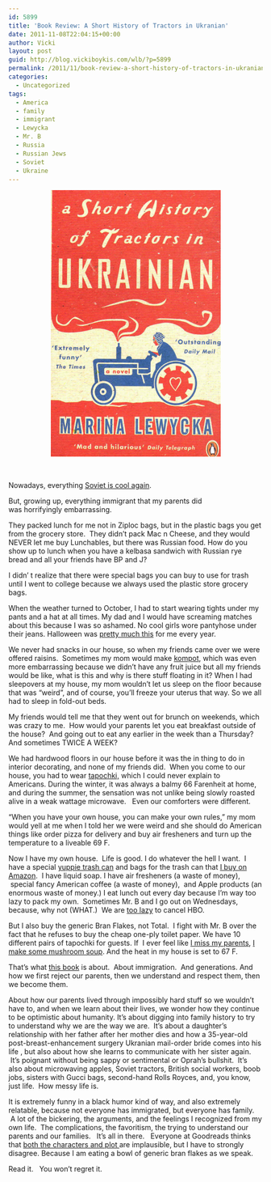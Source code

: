 ```yaml
---
id: 5899
title: 'Book Review: A Short History of Tractors in Ukranian'
date: 2011-11-08T22:04:15+00:00
author: Vicki
layout: post
guid: http://blog.vickiboykis.com/wlb/?p=5899
permalink: /2011/11/book-review-a-short-history-of-tractors-in-ukranian/
categories:
  - Uncategorized
tags:
  - America
  - family
  - immigrant
  - Lewycka
  - Mr. B
  - Russia
  - Russian Jews
  - Soviet
  - Ukraine
---
```

<p style="text-align: center;">
  <a href="https://raw.githubusercontent.com/veekaybee/wlb/gh-pages/assets/images/2011/11/History-of-Tractors-Cover.jpg"><img class="aligncenter size-full wp-image-5902" title="History-of-Tractors-Cover" src="https://raw.githubusercontent.com/veekaybee/wlb/gh-pages/assets/images/2011/11/History-of-Tractors-Cover.jpg" alt="" width="337" height="527" /></a>
</p>

&nbsp;

Nowadays, everything <a href="http://blog.vickiboykis.com/wlb/2010/03/11/environmentalism-has-its-roots-in-millions-of-violently-angry-soviet-women/" target="_blank">Soviet is cool again</a>.

But, growing up, everything immigrant that my parents did was horrifyingly embarrassing.

They packed lunch for me not in Ziploc bags, but in the plastic bags you get from the grocery store.  They didn&#8217;t pack Mac n Cheese, and they would NEVER let me buy Lunchables, but there was Russian food. How do you show up to lunch when you have a kelbasa sandwich with Russian rye bread and all your friends have BP and J?

I didn&#8217; t realize that there were special bags you can buy to use for trash until I went to college because we always used the plastic store grocery bags.

When the weather turned to October, I had to start wearing tights under my pants and a hat at all times. My dad and I would have screaming matches about this because I was so ashamed. No cool girls wore pantyhose under their jeans. Halloween was <a href="http://www.classychaos.com/links-topmenu-20/905-which-child-was-raised-by-a-mother-from-eastern-europe" target="_blank">pretty much this</a> for me every year.

We never had snacks in our house, so when my friends came over we were offered raisins.  Sometimes my mom would make <a href="http://www.grouprecipes.com/76179/russian-compote.html" target="_blank">kompot</a>, which was even more embarrassing because we didn&#8217;t have any fruit juice but all my friends would be like, what is this and why is there stuff floating in it? When I had sleepovers at my house, my mom wouldn&#8217;t let us sleep on the floor because that was &#8220;weird&#8221;, and of course, you&#8217;ll freeze your uterus that way. So we all had to sleep in fold-out beds.

My friends would tell me that they went out for brunch on weekends, which was crazy to me.  How would your parents let you eat breakfast outside of the house?  And going out to eat any earlier in the week than a Thursday? And sometimes TWICE A WEEK?

We had hardwood floors in our house before it was the in thing to do in interior decorating, and none of my friends did.  When you come to our house, you had to wear <a href="http://www.motherhoodinnyc.com/basic-primer-on-russia-lesson-one" target="_blank">tapochki,</a> which I could never explain to Americans. During the winter, it was always a balmy 66 Farenheit at home, and during the summer, the sensation was not unlike being slowly roasted alive in a weak wattage microwave.   Even our comforters were different.

&#8220;When you have your own house, you can make your own rules,&#8221; my mom would yell at me when I told her we were weird and she should do American things like order pizza for delivery and buy air fresheners and turn up the temperature to a liveable 69 F.

Now I have my own house.  Life is good. I do whatever the hell I want.  I have a special <a href="http://www.simplehuman.com/" target="_blank">yuppie trash can</a> and bags for the trash can that <a href="http://blog.vickiboykis.com/wlb/2011/07/12/this-post-about-how-i-guilt-buy-febreeze-on-amazon-is-going-to-be-a-goldmine-for-marketers/" target="_blank">I buy on Amazon</a>.  I have liquid soap. I have air fresheners (a waste of money),  special fancy American coffee (a waste of money),  and Apple products (an enormous waste of money.) I eat lunch out every day because I&#8217;m way too lazy to pack my own.  Sometimes Mr. B and I go out on Wednesdays, because, why not (WHAT.)  We are <a href="http://blog.vickiboykis.com/wlb/2011/10/17/a-short-story-about-lazy-jewish-consumer-behavior-and-hbo/" target="_blank">too lazy</a> to cancel HBO.

But I also buy the generic Bran Flakes, not Total.  I fight with Mr. B over the fact that he refuses to buy the cheap one-ply toilet paper. We have 10 different pairs of tapochki for guests. If  I ever feel like <a href="http://blog.vickiboykis.com/wlb/2011/03/28/how-much-does-it-take-to-plan-a-vacation-two-jewish-moms-and-three-months/" target="_blank">I miss my parents</a>, <a href="http://blog.vickiboykis.com/wlb/2009/05/18/%D1%80%D1%83%D1%81%D1%81%D0%BA%D0%B8%D0%B5-%D0%B3%D1%80%D0%B8%D0%B1%D1%8B-russian-mushrooms/" target="_blank">I make some mushroom soup</a>. And the heat in my house is set to 67 F.

That&#8217;s what <a href="http://www.amazon.com/Short-History-Tractors-Ukrainian-Novel/dp/1594200440" target="_blank">this book</a> is about.  About immigration.  And generations. And how we first reject our parents, then we understand and respect them, then we become them.

About how our parents lived through impossibly hard stuff so we wouldn&#8217;t have to, and when we learn about their lives, we wonder how they continue to be optimistic about humanity. It&#8217;s about digging into family history to try to understand why we are the way we are.  It&#8217;s about a daughter&#8217;s relationship with her father after her mother dies and how a 35-year-old post-breast-enhancement surgery Ukranian mail-order bride comes into his life , but also about how she learns to communicate with her sister again.  It&#8217;s poignant without being sappy or sentimental or Oprah&#8217;s bullshit.  It&#8217;s also about microwaving apples, Soviet tractors, British social workers, boob jobs, sisters with Gucci bags, second-hand Rolls Royces, and, you know, just life.  How messy life is.

It is extremely funny in a black humor kind of way, and also extremely relatable, because not everyone has immigrated, but everyone has family.  A lot of the bickering, the arguments, and the feelings I recognized from my own life.  The complications, the favoritism, the trying to understand our parents and our families.   It&#8217;s all in there.   Everyone at Goodreads thinks that <a href="http://www.goodreads.com/book/show/828387.A_Short_History_of_Tractors_in_Ukrainian" target="_blank">both the characters and plot </a>are implausible, but I have to strongly disagree. Because I am eating a bowl of generic bran flakes as we speak.

Read it.   You won&#8217;t regret it.

&nbsp;

&nbsp;